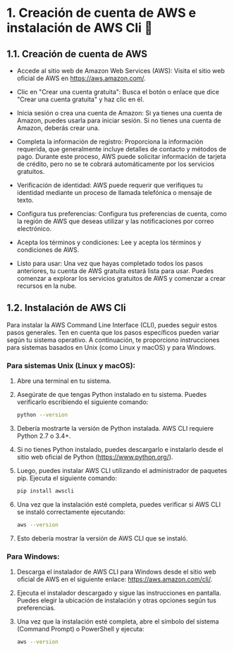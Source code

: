 # 1. Creación de cuenta de AWS e instalación de AWS Cli 🚀

## 1.1. Creación de cuenta de AWS

- Accede al sitio web de Amazon Web Services (AWS): Visita el sitio web oficial de AWS en https://aws.amazon.com/.

- Clic en "Crear una cuenta gratuita": Busca el botón o enlace que dice "Crear una cuenta gratuita" y haz clic en él.

- Inicia sesión o crea una cuenta de Amazon: Si ya tienes una cuenta de Amazon, puedes usarla para iniciar sesión. Si no tienes una cuenta de Amazon, deberás crear una.

- Completa la información de registro: Proporciona la información requerida, que generalmente incluye detalles de contacto y métodos de pago. Durante este proceso, AWS puede solicitar información de tarjeta de crédito, pero no se te cobrará automáticamente por los servicios gratuitos.

- Verificación de identidad: AWS puede requerir que verifiques tu identidad mediante un proceso de llamada telefónica o mensaje de texto.

- Configura tus preferencias: Configura tus preferencias de cuenta, como la región de AWS que deseas utilizar y las notificaciones por correo electrónico.

- Acepta los términos y condiciones: Lee y acepta los términos y condiciones de AWS.

- Listo para usar: Una vez que hayas completado todos los pasos anteriores, tu cuenta de AWS gratuita estará lista para usar. Puedes comenzar a explorar los servicios gratuitos de AWS y comenzar a crear recursos en la nube.

## 1.2. Instalación de AWS Cli

Para instalar la AWS Command Line Interface (CLI), puedes seguir estos pasos generales. Ten en cuenta que los pasos específicos pueden variar según tu sistema operativo. A continuación, te proporciono instrucciones para sistemas basados en Unix (como Linux y macOS) y para Windows.

### Para sistemas Unix (Linux y macOS):

1. Abre una terminal en tu sistema.
2. Asegúrate de que tengas Python instalado en tu sistema. Puedes verificarlo escribiendo el siguiente comando:
    ```sh
    python --version
    ```
3. Debería mostrarte la versión de Python instalada. AWS CLI requiere Python 2.7 o 3.4+.

4. Si no tienes Python instalado, puedes descargarlo e instalarlo desde el sitio web oficial de Python (https://www.python.org/).

5. Luego, puedes instalar AWS CLI utilizando el administrador de paquetes pip. Ejecuta el siguiente comando:

    ```sh
    pip install awscli
    ```
6. Una vez que la instalación esté completa, puedes verificar si AWS CLI se instaló correctamente ejecutando:

    ```sh
    aws --version
    ```
7. Esto debería mostrar la versión de AWS CLI que se instaló.

### Para Windows:

1. Descarga el instalador de AWS CLI para Windows desde el sitio web oficial de AWS en el siguiente enlace: https://aws.amazon.com/cli/.

2. Ejecuta el instalador descargado y sigue las instrucciones en pantalla. Puedes elegir la ubicación de instalación y otras opciones según tus preferencias.

3. Una vez que la instalación esté completa, abre el símbolo del sistema (Command Prompt) o PowerShell y ejecuta:

    ```sh
    aws --version
    ```
